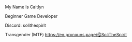 My Name Is Caitlyn

Beginner Game Developer

Discord: solithespirit

Transgender (MTF)
https://en.pronouns.page/@SoliTheSpirit
